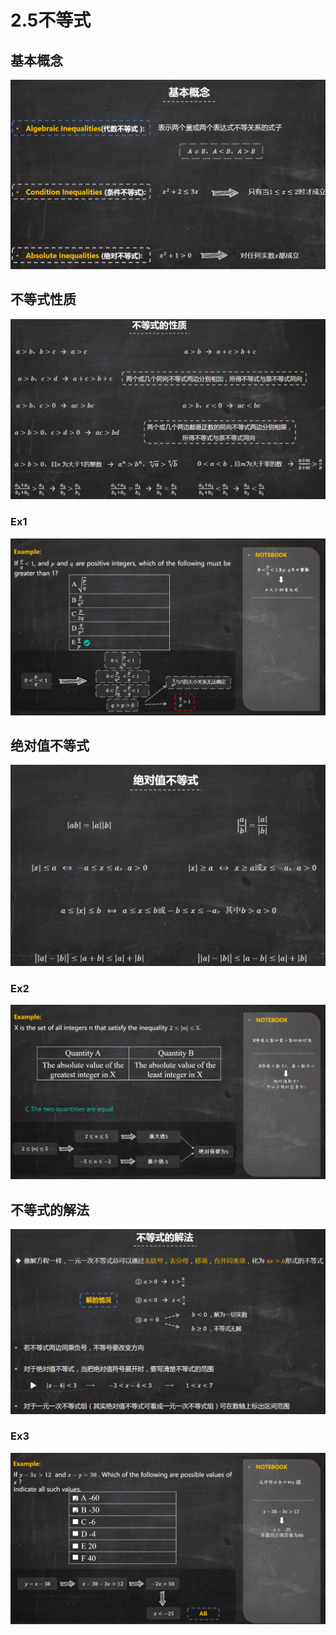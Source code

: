 # 2.5不等式
## 基本概念
![](_v_images/20201101155725155_18841.png)

## 不等式性质
![](_v_images/20201101155746455_930.png)

### Ex1
![](_v_images/20201101155804005_25578.png)

## 绝对值不等式
![](_v_images/20201101155825289_32224.png)

### Ex2
![](_v_images/20201101155841437_3524.png)

## 不等式的解法
![](_v_images/20201101155858451_23092.png)
### Ex3
![](_v_images/20201101155918862_64.png)